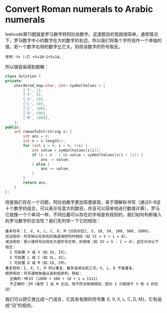# Convert Roman numerals to Arabic numerals
leetcode第13题就是罗马数字转阿拉伯数字。这道题目的思路很简单，通常情况下，罗马数字中小的数字在大的数字的右边，所以我们将每个字符视作一个单独的值，若一个数字右侧的数字比它大，则将该数字的符号取反。
```
举例：X+（−I）+V=10−1+5=14。
```
所以很容易得到题解：
~~~c++
class Solution {
private:
    unordered_map<char, int> symbolValues = {
        {'I', 1},
        {'V', 5},
        {'X', 10},
        {'L', 50},
        {'C', 100},
        {'D', 500},
        {'M', 1000},
    };
public:
    int romanToInt(string s) {
        int ans = 0;
        int n = s.length();
        for (int i = 0; i < n; ++i) {
            int value = symbolValues[s[i]];
            if (i < n - 1 && value < symbolValues[s[i + 1]]) {
                ans -= value;
            } else {
                ans += value;
            }
        }
        return ans;
    }
};
~~~
但是我们存在一个问题，阿拉伯数字更加简便直观，易于理解和书写（通过0-9这十个数字的组合，可以表示任意大的数目，并且可以简单地进行数值计算），罗马它就像一个个单词一样，不同位置可以存在的字母是有规则的，我们如何判断输入的罗马数字的合法性？我们先列举一下它的规则：
```
基本符号：I, V, X, L, C, D, M（分别对应1, 5, 10, 50, 100, 500, 1000）。
加法规则：符号按从左到右的值递减排列时相加（如 VI = 5 + 1 = 6）。
减法规则：若小值符号出现在大值符号左侧，则相减（如 IV = 5 - 1 = 4），且仅允许以下组合：
  I 可前置 V 或 X（如 IV, IX）。
  X 可前置 L 或 C（如 XL, XC）。
  C 可前置 D 或 M（如 CD, CM）。
重复规则：I, X, C, M 可以重复，最多连续出现三次。V, L, D 不能重复。
顺序规则：符号通常按值从高到低排列。例如：
  正确的：MCXI (1000 + 100 + 10 + 1 = 1111)
  不正确的：IM（虽然 I 在 M 左边，但不符合相减规则，因为 I 只能用于 V 和 X 的左边）
```
我们可以把它类比成一门语言，它具有有限的符号集 {I, V, X, L, C, D, M}，它有组成“词”的规则，







